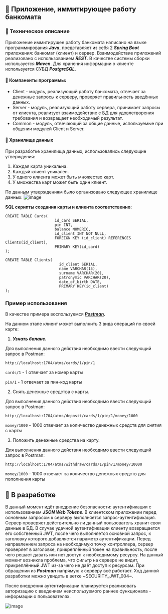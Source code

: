 ## :atm: Приложение, иммитирующее работу банкомата 

### :pencil: Техническое описание 
Приложение иммитирущее работу банкомата написано на языке программирования ***Java***, представляет из себя 2 ***Spring Boot*** приложения: банкомат (клиент) и сервер. Взаимодействие приложений реализовано с использованием ***REST***. В качестве системы сборки используется ***Maven***. Для хранения информации о клиенте используется СУБД ***PostgreSQL***.

#### :file_folder: Компаненты программы: 
- Client - модуль, реализующий работу банкомата, отвечает за денежные запросы к серверу, проверяет правильность введённых данных.
- Server - модуль, реализующий работу сервера, принимает запросы от клиента, реализует взаимодействие с БД для удовлетворения требования и возвращает необходимый результат.
- Common - модуль, отвечающий за общие данные, используемые при общении модулей Client и Server.

#### :floppy_disk: Хранилище данных 
При разработке хранилища данных, использовались следующие утверждения:
1) Каждая карта уникальна.
2) Каждый клиент уникален.
3) У одного клиента может быть множество карт.
4) У множества карт может быть один клиент.

По данным утверждениям было организовано следующее хранилище данных:
![image](https://user-images.githubusercontent.com/59023791/162625353-d92a9025-9a86-4478-a59c-82d771b64db2.png)

**SQL скрипты создания карты и клиента соответственно:**
```
CREATE TABLE Cards(
                      id_card SERIAL,
                      pin INT,
                      balance NUMERIC,
                      id_client INT NOT NULL,
                      FOREIGN KEY (id_client) REFERENCES Clients(id_client),
                      PRIMARY KEY(id_card)
);
```

```
CREATE TABLE Clients(
                        id_client SERIAL,
                        name VARCHAR(15),
                        surname VARCHAR(20),
                        patronymic VARCHAR(20),
                        date_of_birth DATE,
                        PRIMARY KEY(id_client)
);
```
### Пример использования
В качестве примера воспользуемся ***[Postman](https://www.postman.com/company/about-postman/).***
   
На данном этапе клиент может выполнить 3 вида операций по своей карте:
1) ***Узнать баланс.***           
    
Для выполнения данного действия необходимо ввести следующий запрос в Postman:
```
http://localhost:1704/atms/cards/1/pin/1 
``` 
`cards/1` - 1 отвечает за номер карты
   
`pin/1` - 1 отвечает за пин-код карты

2) Снять денежные средства с карты.   

Для выполнения данного действия необходимо ввести следующий запрос в Postman:
```
http://localhost:1704/atms/deposit/cards/1/pin/1/money/1000
```
   
`money/1000` - 1000 отвечает за количество денежных средств для снятия с карты
   
3) Положить денежные средства на карту.
   
Для выполнения данного действия необходимо ввести следующий запрос в Postman:
```
http://localhost:1704/atms/withdraw/cards/1/pin/1/money/10000 
```
`money/1000` - 1000 отвечает за количество денежных средств для пополнения карты
   

## :speech_balloon: В разработке 
В данный момент идёт внедрение безопасности: аутентификации с использованием ***JSON Web Tokens***.
В клиентском приложении перед основным запросом к серверу выполняется запрос-аутентификация. Сервер проверяет действительно ли данный пользователь хранит свои данные в БД. В случае удачной аутентификации клиенту возвращается его собственный JWT, после чего выполняется основной запрос, к заголовку которого добавляется параметр аутентификации. Перед направлением запроса на необходимую точку контроллера, сервер проверяет в заголовке, прикреплённый токен на правильность, после чего решает давать или нет доступ к необходимому ресурсу.
На данный момент возникла проблема, что фильтр на сервере не видит, прикреплённый JWT из-за чего не даёт доступ к ресурсам. При обращении из ***Postman*** напрямую к серверу всё работает.
Ход данной разработки можно увидеть в ветке ~SECURITY_JWT_004~.
   
После внедрения аутентификации планируется реализовать авторизацию с введением неиспользуемого раннее функционала - информации о пользователях.

![image](https://user-images.githubusercontent.com/59023791/162626773-e95b9cda-928e-4474-8b9d-e8770f2d9346.png)
